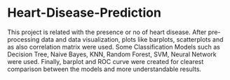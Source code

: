 # Heart-Disease-Prediction
This project is related with the presence or no of heart disease. After pre-processing data and data visualization, plots like barplots, scatterplots and as also correlation matrix were used. Some Classification Models such as Decision Tree, Naive Bayes, KNN, Random Forest, SVM, Neural Network were used. Finally, barplot and ROC curve were created for clearest comparison between the models and more understandable results.
